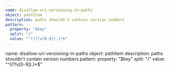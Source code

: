 ```yaml
---
name: disallow-uri-versioning-in-paths
object: pathItem
description: paths shouldn't contain version numbers
pattern:
  property: "$key"
  split: "/"
  value: "^((?!v[0-9]).)*$"    
...
```

name: disallow-uri-versioning-in-paths
object: pathItem
description: paths shouldn't contain version numbers
pattern:
  property: "$key"
  split: "/"
  value: "^((?!v[0-9]).)*$"    